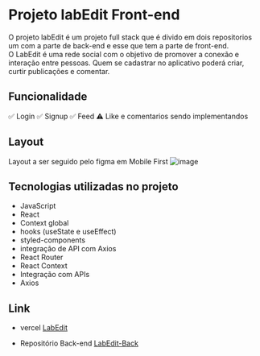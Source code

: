 # Projeto labEdit Front-end
O projeto labEdit é um projeto full stack que é divido em dois repositorios um com a parte de back-end e esse que tem a parte de front-end. <br>
O  LabEdit é uma rede social com o objetivo de promover a conexão e interação entre pessoas. Quem se cadastrar no aplicativo poderá criar, curtir publicações e comentar. 

## Funcionalidade

✅ Login 
✅ Signup 
✅ Feed 
⚠️ Like e comentarios sendo implementandos 

## Layout
Layout a ser seguido pelo figma  em Mobile First
![image](https://user-images.githubusercontent.com/111310311/226139787-f4ecf6fb-9440-4815-92f6-924c1c5d7f5f.png)


## Tecnologias utilizadas no projeto

- JavaScript
- React
- Context global
- hooks (useState e useEffect)
- styled-components
- integração de API com Axios
- React Router
- React Context
- Integração com APIs
- Axios

## Link
- vercel
[LabEdit](https://projeto-integrador-labedit.vercel.app/)

- Repositório Back-end
[LabEdit-Back](https://github.com/Adrianaramss/projeto-integrador-back-end)

